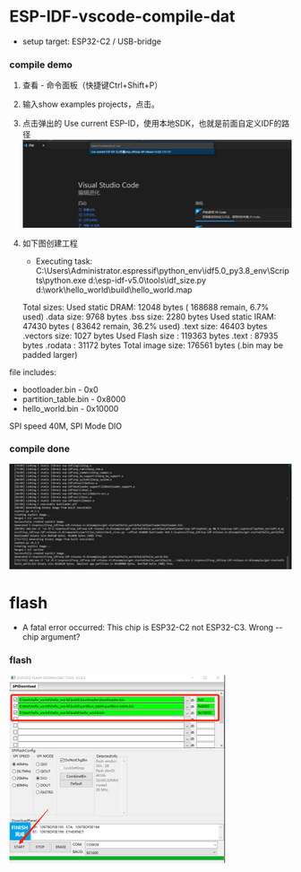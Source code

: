 

# ESP-IDF-vscode-compile-dat




- setup target: ESP32-C2 / USB-bridge



### compile demo
1. 查看 - 命令面板（快捷键Ctrl+Shift+P）
2. 输入show examples projects，点击。
3. 点击弹出的 Use current ESP-ID，使用本地SDK，也就是前面自定义IDF的路径
![](38-26-15-19-12-2022.png) 
4. 如下图创建工程





    *  Executing task: C:\Users\Administrator\.espressif\python_env\idf5.0_py3.8_env\Scripts\python.exe d:\esp-idf-v5.0\tools\idf_size.py d:\work\hello_world\build\hello_world.map 

    Total sizes:
    Used static DRAM:   12048 bytes ( 168688 remain, 6.7% used) 
        .data size:    9768 bytes
        .bss  size:    2280 bytes
    Used static IRAM:   47430 bytes (  83642 remain, 36.2% used)
        .text size:   46403 bytes
    .vectors size:    1027 bytes
    Used Flash size :  119363 bytes
        .text     :   87935 bytes
        .rodata   :   31172 bytes
    Total image size:  176561 bytes (.bin may be padded larger) 


file includes:
- bootloader.bin - 0x0
- partition_table.bin - 0x8000
- hello_world.bin - 0x10000

SPI speed 40M, SPI Mode DIO





### compile done 
![](33-27-15-19-12-2022.png)





# flash 


- A fatal error occurred: This chip is ESP32-C2 not ESP32-C3. Wrong --chip argument?



### flash 

![](57-27-15-19-12-2022.png)

